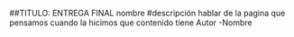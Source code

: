 ##TITULO: ENTREGA FINAL nombre
#descripción hablar de la pagina que pensamos cuando la hicimos que contenido tiene
Autor -Nombre
